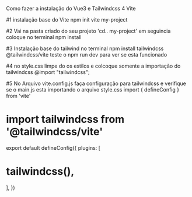 Como fazer a instalação do Vue3 e Tailwindcss 4 Vite

#1 instalação base do Vite
npm init vite my-project

#2 Vai na pasta criado do seu projeto 'cd.. my-project' em seguincia coloque no terminal
npm install

#3 Instalação base do tailwind no terminal
npm install tailwindcss @tailwindcss/vite
teste o npm run dev para ver se esta funcionado

#4 no style.css limpe do os estilos e colcoque somente a importação do tailwindcss
@import "tailwindcss";

#5 No Arquivo vite.config.js faça configuração para tailwindcss e verifique se o main.js esta importando o arquivo style.css
import { defineConfig } from 'vite'

# import tailwindcss from '@tailwindcss/vite'

export default defineConfig({
plugins: [

# tailwindcss(),

],
})
